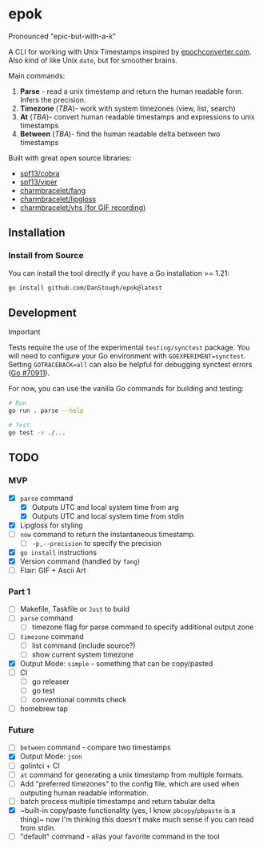 # epok
Pronounced "epic-but-with-a-k"

A CLI for working with Unix Timestamps inspired by [epochconverter.com](https://www.epochconverter.com).
Also kind of like Unix `date`, but for smoother brains.

Main commands:
1. **Parse** - read a unix timestamp and return the human readable form. Infers the precision.
2. **Timezone** (_TBA_)- work with system timezones (view, list, search)
3. **At** (_TBA_)- convert human readable timestamps and expressions to unix timestamps
4. **Between** (_TBA_)- find the human readable delta between two timestamps

Built with great open source libraries:
* [spf13/cobra](https://github.com/spf13/cobra)
* [spf13/viper](https://github.com/spf13/viper)
* [charmbracelet/fang](https://github.com/charmbracelet/fang)
* [charmbracelet/lipgloss](https://github.com/charmbracelet/lipgloss)
* [charmbracelet/vhs (for GIF recording)](https://github.com/charmbracelet/vhs)

## Installation

### Install from Source

You can install the tool directly if you have a Go installation >= 1.21:
```bash
go install github.com/DanStough/epok@latest
```

## Development

> [!IMPORTANT]  
> Tests require the use of the experimental `testing/synctest` package.
> You will need to configure your Go environment with `GOEXPERIMENT=synctest`.
> Setting `GOTRACEBACK=all` can also be helpful for debugging synctest errors ([Go #70911](https://github.com/golang/go/issues/70911)).

For now, you can use the vanilla Go commands for building and testing: 
```bash
# Run
go run . parse --help

# Test
go test -v ./...
```

## TODO

### MVP
* [X] `parse` command
  * [X]  Outputs UTC and local system time from arg
  * [X]  Outputs UTC and local system time from stdin
* [X]  Lipgloss for styling
* [ ] `now` command to return the instantaneous timestamp.
  * [ ] `-p,--precision` to specify the precision
* [X] `go install` instructions
* [X] Version command (handled by `fang`)
* [ ] Flair: GIF + Ascii Art

### Part 1
* [ ] Makefile, Taskfile or `Just` to build
* [ ] `parse` command
  * [ ]  timezone flag for parse command to specify additional output zone
* [ ] `timezone` command
  * [ ] list command (include source?)
  * [ ] show current system timezone
* [X] Output Mode: `simple` - something that can be copy/pasted
* [ ] CI
  * [ ] go releaser
  * [ ] go test
  * [ ] conventional commits check
* [ ] homebrew tap

### Future
* [ ] `between` command - compare two timestamps
* [X] Output Mode: `json`
* [ ] golintci + CI
* [ ]  `at` command for generating a unix timestamp from multiple formats.
* [ ] Add "preferred timezones" to the config file, which are used when outputing 
human readable information.
* [ ] batch process multiple timestamps and return tabular delta 
* [X] ~built-in copy/paste functionality (yes, I know `pbcopy`/`pbpaste` is a thing)~ now I'm thinking this doesn't make much sense if you can read from stdin.
* [ ] "default" command - alias your favorite command in the tool